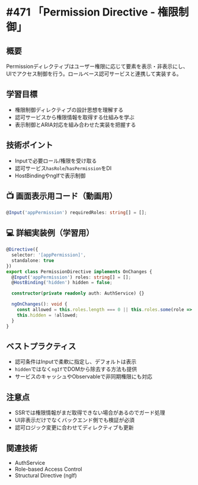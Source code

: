 # #471 「Permission Directive - 権限制御」

## 概要
Permissionディレクティブはユーザー権限に応じて要素を表示・非表示にし、UIでアクセス制御を行う。ロールベース認可サービスと連携して実装する。

## 学習目標
- 権限制御ディレクティブの設計思想を理解する
- 認可サービスから権限情報を取得する仕組みを学ぶ
- 表示制御とARIA対応を組み合わせた実装を把握する

## 技術ポイント
- Inputで必要ロール/権限を受け取る
- 認可サービス`hasRole`/`hasPermission`をDI
- HostBindingやngIfで表示制御

## 📺 画面表示用コード（動画用）
```typescript
@Input('appPermission') requiredRoles: string[] = [];
```

## 💻 詳細実装例（学習用）
```typescript
@Directive({
  selector: '[appPermission]',
  standalone: true
})
export class PermissionDirective implements OnChanges {
  @Input('appPermission') roles: string[] = [];
  @HostBinding('hidden') hidden = false;

  constructor(private readonly auth: AuthService) {}

  ngOnChanges(): void {
    const allowed = this.roles.length === 0 || this.roles.some(role => this.auth.hasRole(role));
    this.hidden = !allowed;
  }
}
```

## ベストプラクティス
- 認可条件はInputで柔軟に指定し、デフォルトは表示
- `hidden`ではなく`ngIf`でDOMから除去する方法も提供
- サービスのキャッシュやObservableで非同期権限にも対応

## 注意点
- SSRでは権限情報がまだ取得できない場合があるのでガード処理
- UI非表示だけでなくバックエンド側でも検証が必須
- 認可ロジック変更に合わせてディレクティブも更新

## 関連技術
- AuthService
- Role-based Access Control
- Structural Directive (ngIf)

